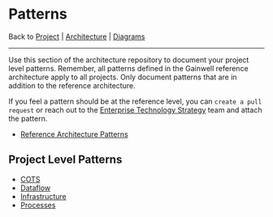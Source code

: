 # Patterns

Back to [Project](../../../README.md) | [Architecture](../../README.md) | [Diagrams](../README.md)

---

Use this section of the architecture repository to document your project level patterns. Remember, all patterns defined in the Gainwell reference architecture apply to all projects. Only document patterns that are in addition to the reference architecture.

If you feel a pattern should be at the reference level, you can `create a pull request` or reach out to the [Enterprise Technology Strategy](mailto:EnterpriseTechnologyStrategy@mygainwell.onmicrosoft.com?subject=Reference%2Pattern%20Request) team and attach the pattern.

- [Reference Architecture Patterns](https://github.com/mygainwell/ets-architecture/tree/main/diagrams/patterns/README.md)

## Project Level Patterns

- [COTS](cots/README.md)
- [Dataflow](dataflow/README.md)
- [Infrastructure](infrastructure/README.md)
- [Processes](processes/README.md)
